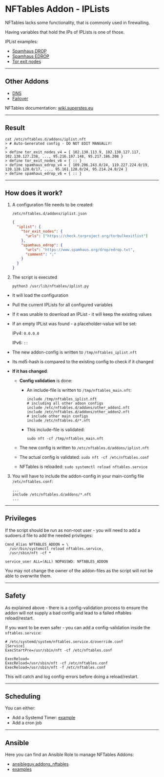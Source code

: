 # NFTables Addon - IPLists

NFTables lacks some functionality, that is commonly used in firewalling.

Having variables that hold the IPs of IPLists is one of those.

IPList examples:

* [Spamhaus DROP](https://www.spamhaus.org/drop/drop.txt)
* [Spamhaus EDROP](https://www.spamhaus.org/drop/edrop.txt)
* [Tor exit nodes](https://check.torproject.org/torbulkexitlist)


----

## Other Addons

* [DNS](https://github.com/superstes/nftables_addon_dns)
* [Failover](https://github.com/superstes/nftables_addon_failover)

NFTables documentation: [wiki.superstes.eu](https://wiki.superstes.eu/en/latest/1/network/nftables.html)


----

## Result

```text
cat /etc/nftables.d/addons/iplist.nft 
> # Auto-Generated config - DO NOT EDIT MANUALLY!
> 
> define tor_exit_nodes_v4 = { 102.130.113.9, 102.130.127.117, 102.130.127.238, ..., 95.216.107.148, 95.217.186.208 }
> define tor_exit_nodes_v6 = { :: }
> define spamhaus_edrop_v4 = { 109.206.243.0/24, 119.227.224.0/19, 120.128.128.0/17, ..., 95.161.128.0/24, 95.214.24.0/24 }
> define spamhaus_edrop_v6 = { :: }
```

----

## How does it work?

1. A configuration file needs to be created:

    `/etc/nftables.d/addons/iplist.json`

    ```json
    {
      "iplist": {
        "tor_exit_nodes": {
          "urls": ["https://check.torproject.org/torbulkexitlist"]
        },
        "spamhaus_edrop": {
          "urls": "https://www.spamhaus.org/drop/edrop.txt",
          "comment": ";"
        }
      }
    }
    ```

2. The script is executed

    `python3 /usr/lib/nftables/iplist.py`

  * It will load the configuration
  * Pull the current IPLists for all configured variables
  * If it was unable to download an IPList - it will keep the existing values
  * If an empty IPList was found - a placeholder-value will be set:

    IPv4: `0.0.0.0`

    IPv6: `::`

  * The new addon-config is written to `/tmp/nftables_iplist.nft`
  * Its md5-hash is compared to the existing config to check if it changed

  * **If it has changed**:
    * **Config validation** is done:

      * An include-file is written to `/tmp/nftables_main.nft`:

        ```nft
        include /tmp/nftables_iplist.nft
        # including all other adoon configs
        include /etc/nftables.d/addons/other_addon1.nft
        include /etc/nftables.d/addons/other_addon2.nft
        # include other main configs
        include /etc/nftables.d/*.nft
        ```

      * This include-file is validated:

        `sudo nft -cf /tmp/nftables_main.nft`

    * The new config is written to `/etc/nftables.d/addons/iplist.nft`
    * The actual config is validated: `sudo nft -cf /etc/nftables.conf`
    * NFTables is reloaded: `sudo systemctl reload nftables.service`

3. You will have to include the addon-config in your main-config file `/etc/nftables.conf`:

    ```
    ...
    include /etc/nftables.d/addons/*.nft
    ...
    ```

----

## Privileges

If the script should be run as non-root user - you will need to add a sudoers.d file to add the needed privileges:

```text
Cmnd_Alias NFTABLES_ADDON = \
  /usr/bin/systemctl reload nftables.service,
  /usr/sbin/nft -cf *

service_user ALL=(ALL) NOPASSWD: NFTABLES_ADDON
```

You may not change the owner of the addon-files as the script will not be able to overwrite them.

----

## Safety

As explained above - there is a config-validation process to ensure the addon will not supply a bad config and lead to a failed nftables reload/restart.

If you want to be even safer - you can add a config-validation inside the `nftables.service`:

```text
# /etc/systemd/system/nftables.service.d/override.conf
[Service]
ExecStartPre=/usr/sbin/nft -cf /etc/nftables.conf

ExecReload=
ExecReload=/usr/sbin/nft -cf /etc/nftables.conf
ExecReload=/usr/sbin/nft -f /etc/nftables.conf
```

This will catch and log config-errors before doing a reload/restart.

----

## Scheduling

You can either:

* Add a Systemd Timer: [example](https://github.com/ansibleguy/addons_nftables/tree/latest/templates/etc/systemd/system)
* Add a cron job

----

## Ansible

Here you can find an Ansible Role to manage NFTables Addons:

* [ansibleguy.addons_nftables](https://github.com/ansibleguy/addons_nftables)
* [examples](https://github.com/ansibleguy/addons_nftables/blob/latest/Example.md)
